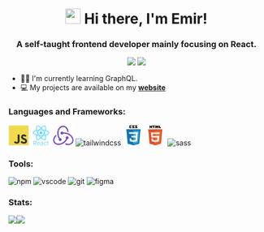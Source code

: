 <h1 align="center"><img src="https://raw.githubusercontent.com/MartinHeinz/MartinHeinz/master/wave.gif" width="30px" height="30px"> Hi there, I'm Emir!</h1>
<h3 align="center">A self-taught frontend developer mainly focusing on React.</h3>

<p align="center">
  <a href="https://emir.al" target="_blank"><img src="https://img.shields.io/badge/Portfolio-000000?style=flat" /></a> 
  <a href="https://www.linkedin.com/in/emiral/" target="_blank"><img src="https://img.shields.io/badge/LinkedIn-0077B5?style=flat&logo=linkedin&logoColor=white" /></a>
</p>





- 👩‍💻 I'm currently learning GraphQL.
- 💻 My projects are available on my **[website](https://emir.al/)**

<h3 align="left">Languages and Frameworks:</h3>

<span align="left"> 
    <img src="https://raw.githubusercontent.com/devicons/devicon/master/icons/javascript/javascript-original.svg" alt="javascript" width="40" height="40"/> 
    <img src="https://raw.githubusercontent.com/devicons/devicon/master/icons/react/react-original-wordmark.svg" alt="react" width="40" height="40"/> 
    <img src="https://raw.githubusercontent.com/devicons/devicon/master/icons/redux/redux-original.svg" alt="redux" width="40" height="40"/> 
    <img src="https://cdn.jsdelivr.net/gh/devicons/devicon/icons/tailwindcss/tailwindcss-plain.svg" alt="tailwindcss" width="40" height="40"/> 
    <img src="https://raw.githubusercontent.com/devicons/devicon/master/icons/css3/css3-original-wordmark.svg" alt="css3" width="40" height="40"/> 
    <img src="https://raw.githubusercontent.com/devicons/devicon/master/icons/html5/html5-original-wordmark.svg" alt="html5" width="40" height="40"/> 
    <img src="https://cdn.jsdelivr.net/gh/devicons/devicon/icons/sass/sass-original.svg" alt="sass" width="40" height="40"/> 
</span>

<h3 align="left">Tools:</h3>

<span align="left"> 
    <img src="https://cdn.jsdelivr.net/gh/devicons/devicon/icons/npm/npm-original-wordmark.svg" alt="npm" width="40" height="40"/> 
    <img src="https://cdn.jsdelivr.net/gh/devicons/devicon/icons/vscode/vscode-original.svg" alt="vscode" width="40" height="40"/> 
    <img src="https://cdn.jsdelivr.net/gh/devicons/devicon/icons/git/git-original.svg" alt="git" width="40" height="40"/> 
    <img src="https://cdn.jsdelivr.net/gh/devicons/devicon/icons/figma/figma-original.svg" alt="figma" width="40" height="40"/> 
</span>

<h3 align="left">Stats:</h3>

<img height="180em" src="https://github-readme-stats.vercel.app/api?username=themythia&show_icons=true&hide_border=true&&count_private=true&include_all_commits=true&theme=dark" /><img height="180em" src="https://github-readme-stats.vercel.app/api/top-langs?username=themythia&theme=dark&layout=compact&hide_border=true" />
